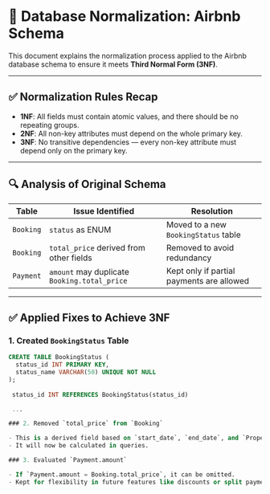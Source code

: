 # 🧮 Database Normalization: Airbnb Schema

This document explains the normalization process applied to the Airbnb database schema to ensure it meets **Third Normal Form (3NF)**.

---

## ✅ Normalization Rules Recap

- **1NF**: All fields must contain atomic values, and there should be no repeating groups.
- **2NF**: All non-key attributes must depend on the whole primary key.
- **3NF**: No transitive dependencies — every non-key attribute must depend only on the primary key.

---

## 🔍 Analysis of Original Schema

| Table     | Issue Identified                              | Resolution                              |
|-----------|------------------------------------------------|------------------------------------------|
| `Booking` | `status` as ENUM                               | Moved to a new `BookingStatus` table     |
| `Booking` | `total_price` derived from other fields        | Removed to avoid redundancy              |
| `Payment` | `amount` may duplicate `Booking.total_price`   | Kept only if partial payments are allowed|

---

## ✅ Applied Fixes to Achieve 3NF

### 1. Created `BookingStatus` Table

```sql
CREATE TABLE BookingStatus (
  status_id INT PRIMARY KEY,
  status_name VARCHAR(50) UNIQUE NOT NULL
);
 
 status_id INT REFERENCES BookingStatus(status_id)

 ...

### 2. Removed `total_price` from `Booking`

- This is a derived field based on `start_date`, `end_date`, and `Property.price_per_night`.
- It will now be calculated in queries.

### 3. Evaluated `Payment.amount`

- If `Payment.amount = Booking.total_price`, it can be omitted.
- Kept for flexibility in future features like discounts or split payments.


